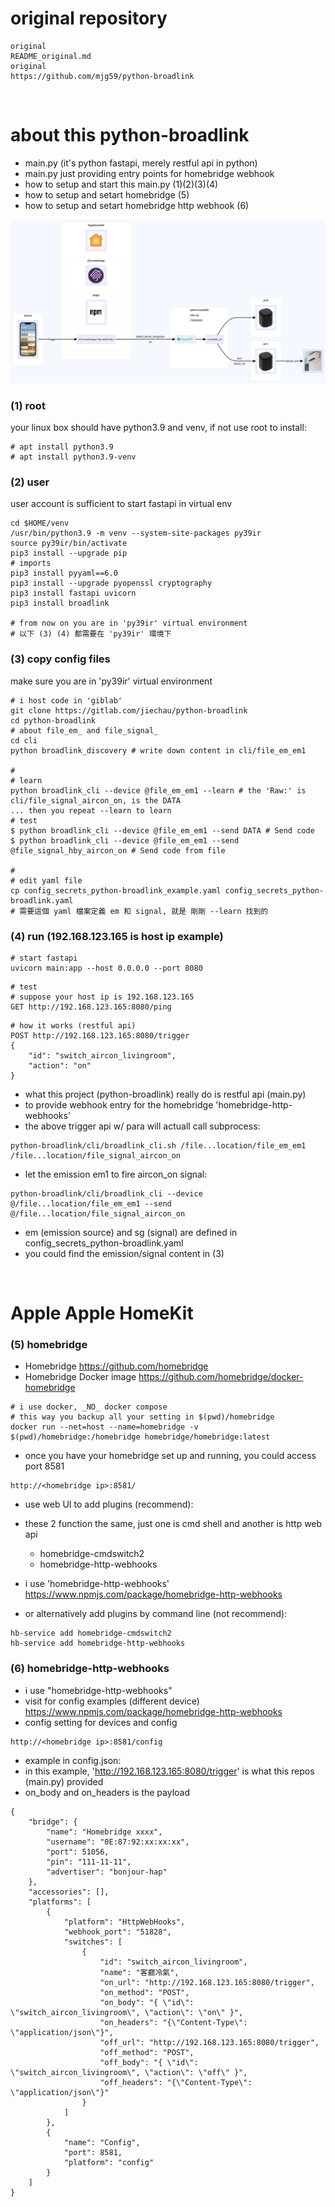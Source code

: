 
# original repository

```
original 
README_original.md
original
https://github.com/mjg59/python-broadlink
```

<br/>

# about this python-broadlink

- main.py (it's python fastapi, merely restful api in python)
- main.py just providing entry points for homebridge webhook
- how to setup and start this main.py (1)(2)(3)(4)
- how to setup and setart homebridge (5)
- how to setup and setart homebridge http webhook (6)

![from repo](img/img1.png)


### (1) root

your linux box should have python3.9 and venv, if not use root to install:

```
# apt install python3.9
# apt install python3.9-venv
```

### (2) user

user account is sufficient to start fastapi in virtual env

```
cd $HOME/venv
/usr/bin/python3.9 -m venv --system-site-packages py39ir
source py39ir/bin/activate
pip3 install --upgrade pip
# imports 
pip3 install pyyaml==6.0
pip3 install --upgrade pyopenssl cryptography
pip3 install fastapi uvicorn
pip3 install broadlink

# from now on you are in 'py39ir' virtual environment
# 以下 (3) (4) 都需要在 'py39ir' 環境下
```

### (3) copy config files

make sure you are in 'py39ir' virtual environment

```
# i host code in 'giblab'
git clone https://gitlab.com/jiechau/python-broadlink
cd python-broadlink
# about file_em_ and file_signal_
cd cli
python broadlink_discovery # write down content in cli/file_em_em1

#
# learn
python broadlink_cli --device @file_em_em1 --learn # the 'Raw:' is cli/file_signal_aircon_on, is the DATA
... then you repeat --learn to learn
# test
$ python broadlink_cli --device @file_em_em1 --send DATA # Send code
$ python broadlink_cli --device @file_em_em1 --send @file_signal_hby_aircon_on # Send code from file

#
# edit yaml file
cp config_secrets_python-broadlink_example.yaml config_secrets_python-broadlink.yaml
# 需要這個 yaml 檔案定義 em 和 signal, 就是 剛剛 --learn 找到的
```

### (4) run (192.168.123.165 is host ip example)

```
# start fastapi
uvicorn main:app --host 0.0.0.0 --port 8080
```

```
# test 
# suppose your host ip is 192.168.123.165
GET http://192.168.123.165:8080/ping
```

```
# how it works (restful api)
POST http://192.168.123.165:8080/trigger
{
    "id": "switch_aircon_livingroom",
    "action": "on"
}
```

- what this project (python-broadlink) really do is restful api (main.py) 
- to provide webhook entry for the homebridge 'homebridge-http-webhooks'
- the above trigger api w/ para will actuall call subprocess:

```
python-broadlink/cli/broadlink_cli.sh /file...location/file_em_em1 /file...location/file_signal_aircon_on
```

- let the emission em1 to fire aircon_on signal:

```
python-broadlink/cli/broadlink_cli --device @/file...location/file_em_em1 --send @/file...location/file_signal_aircon_on
```

- em (emission source) and sg (signal) are defined in config_secrets_python-broadlink.yaml
- you could find the emission/signal content in (3)

<br/>

# Apple Apple HomeKit

### (5) homebridge

- Homebridge https://github.com/homebridge 
- Homebridge Docker image https://github.com/homebridge/docker-homebridge

```
# i use docker, _NO_ docker compose
# this way you backup all your setting in $(pwd)/homebridge
docker run --net=host --name=homebridge -v $(pwd)/homebridge:/homebridge homebridge/homebridge:latest
```

- once you have your homebridge set up and running, you could access port 8581

```
http://<homebridge ip>:8581/
```

- use web UI to add plugins (recommend):
- these 2 function the same, just one is cmd shell and another is http web api
    * homebridge-cmdswitch2
    * homebridge-http-webhooks
- i use 'homebridge-http-webhooks' https://www.npmjs.com/package/homebridge-http-webhooks

- or alternatively add plugins by command line (not recommend):
```
hb-service add homebridge-cmdswitch2
hb-service add homebridge-http-webhooks
```



### (6) homebridge-http-webhooks


- i use "homebridge-http-webhooks" 
- visit for config examples (different device) https://www.npmjs.com/package/homebridge-http-webhooks
- config setting for devices and config

```
http://<homebridge ip>:8581/config
```

- example in config.json:
- in this example, 'http://192.168.123.165:8080/trigger' is what this repos (main.py) provided
- on_body and on_headers is the payload

```
{
    "bridge": {
        "name": "Homebridge xxxx",
        "username": "0E:87:92:xx:xx:xx",
        "port": 51056,
        "pin": "111-11-11",
        "advertiser": "bonjour-hap"
    },
    "accessories": [],
    "platforms": [
        {
            "platform": "HttpWebHooks",
            "webhook_port": "51828",
            "switches": [
                {
                    "id": "switch_aircon_livingroom",
                    "name": "客廳冷氣",
                    "on_url": "http://192.168.123.165:8080/trigger",
                    "on_method": "POST",
                    "on_body": "{ \"id\": \"switch_aircon_livingroom\", \"action\": \"on\" }",
                    "on_headers": "{\"Content-Type\": \"application/json\"}",
                    "off_url": "http://192.168.123.165:8080/trigger",
                    "off_method": "POST",
                    "off_body": "{ \"id\": \"switch_aircon_livingroom\", \"action\": \"off\" }",
                    "off_headers": "{\"Content-Type\": \"application/json\"}"
                }
            ]
        },
        {
            "name": "Config",
            "port": 8581,
            "platform": "config"
        }
    ]
}
```



